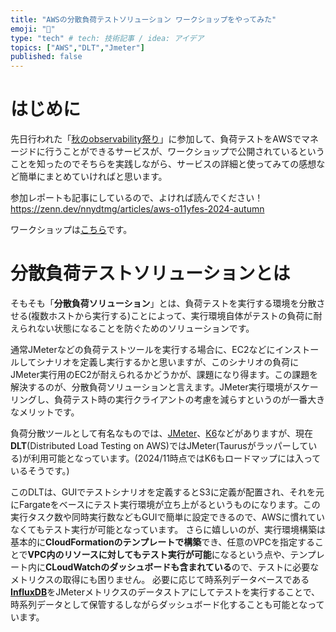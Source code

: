 ```yaml
---
title: "AWSの分散負荷テストソリューション ワークショップをやってみた"
emoji: "🌟"
type: "tech" # tech: 技術記事 / idea: アイデア
topics: ["AWS","DLT","Jmeter"]
published: false
---
```


# はじめに
先日行われた「[秋のobservability祭り](https://aws-startup-lofts.com/apj/loft/tokyo/event/3b5d70e2-9674-475b-8bd7-754b608b64b7)」に参加して、負荷テストをAWSでマネージドに行うことができるサービスが、ワークショップで公開されているということを知ったのでそちらを実践しながら、サービスの詳細と使ってみての感想など簡単にまとめていければと思います。

参加レポートも記事にしているので、よければ読んでください！
https://zenn.dev/nnydtmg/articles/aws-o11yfes-2024-autumn


ワークショップは[こちら](https://catalog.us-east-1.prod.workshops.aws/workshops/401f5147-738e-45d9-be9f-fed9c42a60b0/ja-JP)です。


# 分散負荷テストソリューションとは
そもそも「**分散負荷ソリューション**」とは、負荷テストを実行する環境を分散させる(複数ホストから実行する)ことによって、実行環境自体がテストの負荷に耐えられない状態になることを防ぐためのソリューションです。

通常JMeterなどの負荷テストツールを実行する場合に、EC2などにインストールしてシナリオを定義し実行するかと思いますが、このシナリオの負荷にJMeter実行用のEC2が耐えられるかどうかが、課題になり得ます。この課題を解決するのが、分散負荷ソリューションと言えます。JMeter実行環境がスケーリングし、負荷テスト時の実行クライアントの考慮を減らすというのが一番大きなメリットです。

負荷分散ツールとして有名なものでは、[JMeter](https://jmeter.apache.org/)、[K6](https://k6.io/)などがありますが、現在**DLT**(Distributed Load Testing on AWS)ではJMeter(Taurusがラッパーしている)が利用可能となっています。(2024/11時点ではK6もロードマップには入っているそうです。)

このDLTは、GUIでテストシナリオを定義するとS3に定義が配置され、それを元にFargateをベースにテスト実行環境が立ち上がるというものになります。この実行タスク数や同時実行数などもGUIで簡単に設定できるので、AWSに慣れていなくてもテスト実行が可能となっています。
さらに嬉しいのが、実行環境構築は基本的に**CloudFormationのテンプレートで構築**でき、任意のVPCを指定することで**VPC内のリソースに対してもテスト実行が可能**になるという点や、テンプレート内に**CLoudWatchのダッシュボードも含まれている**ので、テストに必要なメトリクスの取得にも困りません。
必要に応じて時系列データベースである[**InfluxDB**](https://aws.amazon.com/jp/blogs/news/run-and-manage-open-source-influxdb-databases-with-amazon-timestream/)をJMeterメトリクスのデータストアにしてテストを実行することで、時系列データとして保管するしながらダッシュボード化することも可能となっています。




